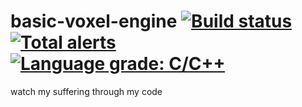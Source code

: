 # basic-voxel-engine [![Build status](https://img.shields.io/github/workflow/status/yodasoda1219/basic-voxel-engine/build)](https://github.com/yodasoda1219/basic-voxel-engine/actions/workflows/build.yml) [![Total alerts](https://img.shields.io/lgtm/alerts/g/yodasoda1219/basic-voxel-engine)](https://lgtm.com/projects/g/yodasoda1219/basic-voxel-engine/alerts/) [![Language grade: C/C++](https://img.shields.io/lgtm/grade/cpp/g/yodasoda1219/basic-voxel-engine)](https://lgtm.com/projects/g/yodasoda1219/basic-voxel-engine/context:cpp)

watch my suffering through my code